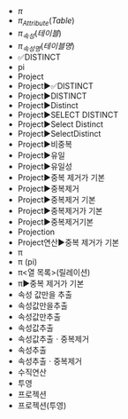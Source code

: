 ﻿- $π$
- $π_{Attribute}(Table)$
- $π_{속성}(테이블)$
- $π_{속성명}(테이블명)$
- ✅DISTINCT
- pi
- Project
- Project▶️✅DISTINCT
- Project▶️DISTINCT
- Project▶️Distinct
- Project▶️SELECT DISTINCT
- Project▶️Select Distinct
- Project▶️SelectDistinct
- Project▶️비중복
- Project▶️유일
- Project▶️유일성
- Project▶️중복 제거가 기본
- Project▶️중복제거
- Project▶️중복제거 기본
- Project▶️중복제거가 기본
- Project▶️중복제거기본
- Projection
- Project연산▶️중복 제거가 기본
- π
- π (pi)
- π<열 목록>(릴레이션)
- π▶️중복 제거가 기본
- 속성 값만을 추출
- 속성값만을추출
- 속성값만추출
- 속성값추출
- 속성값추출ㆍ중복제거
- 속성추출
- 속성추출ㆍ중복제거
- 수직연산
- 투영
- 프로젝션
- 프로젝션(투영)
